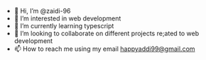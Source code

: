 - 👋 Hi, I’m @zaidi-96
- 👀 I’m interested in web development
- 🌱 I’m currently learning typescript
- 💞️ I’m looking to collaborate on different projects re;ated to web development
- 📫 How to reach me using my email happyaddi99@gmail.com

<!---
zaidi-96/zaidi-96 is a ✨ special ✨ repository because its `README.md` (this file) appears on your GitHub profile.
You can click the Preview link to take a look at your changes.
--->
